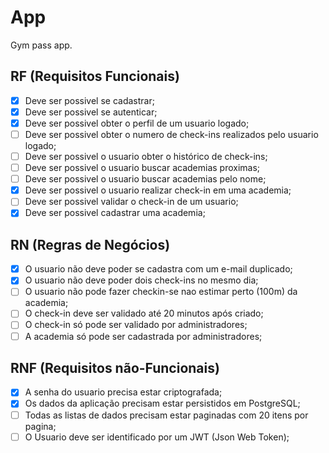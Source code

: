 # App

Gym pass app.

## RF (Requisitos Funcionais)

- [X] Deve ser possivel se cadastrar;
- [X] Deve ser possivel se autenticar;
- [X] Deve ser possivel obter o perfil de um usuario logado;
- [ ] Deve ser possivel obter o numero de check-ins realizados pelo usuario logado;
- [ ] Deve ser possivel o usuario obter o histórico de check-ins;
- [ ] Deve ser possivel o usuario buscar academias proximas;
- [ ] Deve ser possivel o usuario buscar academias pelo nome;
- [X] Deve ser possivel o usuario realizar check-in em uma academia;
- [ ] Deve ser possivel validar o check-in de um usuario;
- [X] Deve ser possivel cadastrar uma academia;

## RN (Regras de Negócios)

- [X] O usuario não deve poder se cadastra com um e-mail duplicado;
- [X] O usuario não deve poder dois check-ins no mesmo dia;
- [ ] O usuario não pode fazer checkin-se nao estimar perto (100m) da academia;
- [ ] O check-in deve ser validado até 20 minutos após criado;
- [ ] O check-in só pode ser validado por administradores;
- [ ] A academia só pode ser cadastrada por administradores;

## RNF (Requisitos não-Funcionais)

- [X] A senha do usuario precisa estar criptografada;
- [X] Os dados da aplicação precisam estar persistidos em PostgreSQL;
- [ ] Todas as listas de dados precisam estar paginadas com 20 itens por pagina;
- [ ] O Usuario deve ser identificado por um JWT (Json Web Token);
